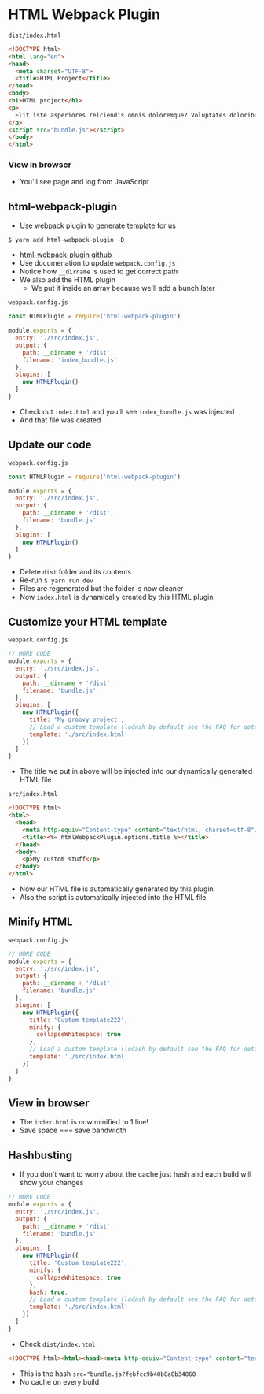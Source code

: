 # HTML Webpack Plugin
`dist/index.html`

```html
<!DOCTYPE html>
<html lang="en">
<head>
  <meta charset="UTF-8">
  <title>HTML Project</title>
</head>
<body>
<h1>HTML project</h1>  
<p>
  Elit iste asperiores reiciendis omnis doloremque? Voluptates doloribus adipisci laborum adipisci eos. Facere vel praesentium non sit fugit error? Repudiandae eveniet provident sint libero accusantium! Vero minus laudantium necessitatibus recusandae
</p>
<script src="bundle.js"></script>
</body>
</html>
```

### View in browser
* You'll see page and log from JavaScript

## html-webpack-plugin
* Use webpack plugin to generate template for us

`$ yarn add html-webpack-plugin -D`

* [html-webpack-plugin github](https://github.com/jantimon/html-webpack-plugin)
* Use documenation to update `webpack.config.js`
* Notice how `__dirname` is used to get correct path
* We also add the HTML plugin
    - We put it inside an array because we'll add a bunch later

`webpack.config.js`

```js
const HTMLPlugin = require('html-webpack-plugin')

module.exports = {
  entry: './src/index.js',
  output: {
    path: __dirname + '/dist',
    filename: 'index_bundle.js'
  },
  plugins: [
    new HTMLPlugin()
  ]
}
```

* Check out `index.html` and you'll see `index_bundle.js` was injected
* And that file was created

## Update our code
`webpack.config.js`

```js
const HTMLPlugin = require('html-webpack-plugin')

module.exports = {
  entry: './src/index.js',
  output: {
    path: __dirname + '/dist',
    filename: 'bundle.js'
  },
  plugins: [
    new HTMLPlugin()
  ]
}
```

* Delete `dist` folder and its contents
* Re-run `$ yarn run dev`
* Files are regenerated but the folder is now cleaner
* Now `index.html` is dynamically created by this HTML plugin

## Customize your HTML template
`webpack.config.js`

```js
// MORE CODE
module.exports = {
  entry: './src/index.js',
  output: {
    path: __dirname + '/dist',
    filename: 'bundle.js'
  },
  plugins: [
    new HTMLPlugin({
      title: 'My groovy project',
      // Load a custom template (lodash by default see the FAQ for details)
      template: './src/index.html'
    })
  ]
}
```

* The title we put in above will be injected into our dynamically generated HTML file

`src/index.html`

```html
<!DOCTYPE html>
<html>
  <head>
    <meta http-equiv="Content-type" content="text/html; charset=utf-8"/>
    <title><%= htmlWebpackPlugin.options.title %></title>
  </head>
  <body>
    <p>My custom stuff</p>
  </body>
</html>
```

* Now our HTML file is automatically generated by this plugin
* Also the script is automatically injected into the HTML file

## Minify HTML
`webpack.config.js`

```js
// MORE CODE
module.exports = {
  entry: './src/index.js',
  output: {
    path: __dirname + '/dist',
    filename: 'bundle.js'
  },
  plugins: [
    new HTMLPlugin({
      title: 'Custom template222',
      minify: {
        collapseWhitespace: true
      },
      // Load a custom template (lodash by default see the FAQ for details)
      template: './src/index.html'
    })
  ]
}
```

## View in browser
* The `index.html` is now minified to 1 line!
* Save space === save bandwidth

## Hashbusting
* If you don't want to worry about the cache just hash and each build will show your changes

```js
// MORE CODE
module.exports = {
  entry: './src/index.js',
  output: {
    path: __dirname + '/dist',
    filename: 'bundle.js'
  },
  plugins: [
    new HTMLPlugin({
      title: 'Custom template222',
      minify: {
        collapseWhitespace: true
      },
      hash: true,
      // Load a custom template (lodash by default see the FAQ for details)
      template: './src/index.html'
    })
  ]
}
```

* Check `dist/index.html`

```html
<!DOCTYPE html><html><head><meta http-equiv="Content-type" content="text/html; charset=utf-8"><title>Custom template222</title></head><body><p>My custom stuff</p><script type="text/javascript" src="bundle.js?febfcc9b40b8a8b34060"></script></body></html>
```

* This is the hash `src="bundle.js?febfcc9b40b8a8b34060`
* No cache on every build
